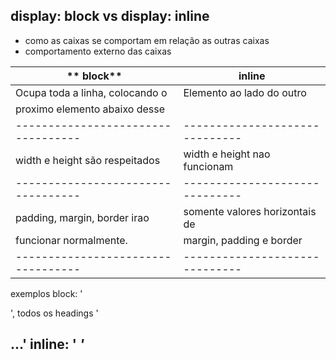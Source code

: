 ## display: block vs display: inline

- como as caixas se comportam em relação as outras caixas
- comportamento externo das caixas

|** block**                        | **inline**                   |
|----------------------------------|------------------------------|
|Ocupa toda a linha, colocando o   |Elemento ao lado do outro     |
|proximo elemento abaixo desse     |                              |
|----------------------------------|------------------------------|
|width e height são respeitados    |width e height nao funcionam  |
|----------------------------------|------------------------------|
|padding, margin, border irao      |somente valores horizontais de|
|funcionar normalmente.            |margin, padding e border      |
|----------------------------------|------------------------------|


exemplos
block: '<p> <div> <section>', todos os headings '<h1><h2>...'
inline: '<a> <strong> <span> <em>'
